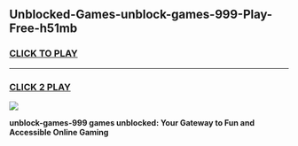 
## Unblocked-Games-unblock-games-999-Play-Free-h51mb
<h3>
<a href="https://premium76.site?title=unblock-games-999&ref=10A">CLICK TO PLAY</a></h3>
<hr>

<h3>
<a href="https://premium76.site?title=unblock-games-999&ref=10A">CLICK 2 PLAY</a>
  
</h3>

<a href="https://premium76.site?title=unblock-games-999&ref=10A"><img src="https://clearcache.store/games.png"></a>


**unblock-games-999 games unblocked: Your Gateway to Fun and Accessible Online Gaming**
